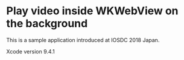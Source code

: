 
# Play video inside WKWebView on the background

This is a sample application introduced at IOSDC 2018 Japan.

Xcode version 9.4.1

